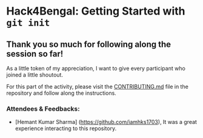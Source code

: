 # Hack4Bengal: Getting Started with `git init`

## Thank you so much for following along the session so far!

As a little token of my appreciation, I want to give every participant who joined a little shoutout.

For this part of the activity, please visit the [CONTRIBUTING.md](CONTRIBUTING.md) file in the repository and follow along the instructions.

### Attendees & Feedbacks:
-   [Hemant Kumar Sharma] (https://github.com/iamhks1703), It was a great experience interacting to this repository.
